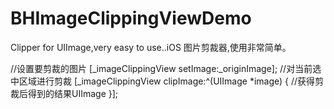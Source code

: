 # BHImageClippingViewDemo
Clipper for UIImage,very easy to use..iOS 图片剪裁器,使用非常简单。

//设置要剪裁的图片
    [_imageClippingView setImage:_originImage];
//对当前选中区域进行剪裁
    [_imageClippingView clipImage:^(UIImage *image) {
          //获得剪裁后得到的结果UIImage
    }];
